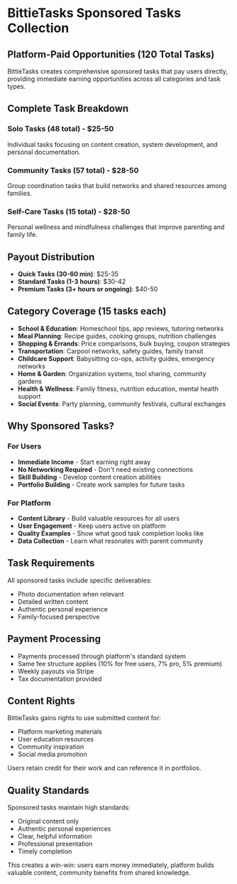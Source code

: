 # BittieTasks Sponsored Tasks Collection

## Platform-Paid Opportunities (120 Total Tasks)
BittieTasks creates comprehensive sponsored tasks that pay users directly, providing immediate earning opportunities across all categories and task types.

## Complete Task Breakdown

### Solo Tasks (48 total) - $25-50
Individual tasks focusing on content creation, system development, and personal documentation.

### Community Tasks (57 total) - $28-50  
Group coordination tasks that build networks and shared resources among families.

### Self-Care Tasks (15 total) - $28-50
Personal wellness and mindfulness challenges that improve parenting and family life.

## Payout Distribution
- **Quick Tasks (30-60 min)**: $25-35
- **Standard Tasks (1-3 hours)**: $30-42
- **Premium Tasks (3+ hours or ongoing)**: $40-50

## Category Coverage (15 tasks each)
- **School & Education**: Homeschool tips, app reviews, tutoring networks
- **Meal Planning**: Recipe guides, cooking groups, nutrition challenges  
- **Shopping & Errands**: Price comparisons, bulk buying, coupon strategies
- **Transportation**: Carpool networks, safety guides, family transit
- **Childcare Support**: Babysitting co-ops, activity guides, emergency networks
- **Home & Garden**: Organization systems, tool sharing, community gardens
- **Health & Wellness**: Family fitness, nutrition education, mental health support
- **Social Events**: Party planning, community festivals, cultural exchanges

## Why Sponsored Tasks?

### For Users
- **Immediate Income** - Start earning right away
- **No Networking Required** - Don't need existing connections
- **Skill Building** - Develop content creation abilities
- **Portfolio Building** - Create work samples for future tasks

### For Platform
- **Content Library** - Build valuable resources for all users
- **User Engagement** - Keep users active on platform
- **Quality Examples** - Show what good task completion looks like
- **Data Collection** - Learn what resonates with parent community

## Task Requirements
All sponsored tasks include specific deliverables:
- Photo documentation when relevant
- Detailed written content
- Authentic personal experience
- Family-focused perspective

## Payment Processing
- Payments processed through platform's standard system
- Same fee structure applies (10% for free users, 7% pro, 5% premium)
- Weekly payouts via Stripe
- Tax documentation provided

## Content Rights
BittieTasks gains rights to use submitted content for:
- Platform marketing materials
- User education resources  
- Community inspiration
- Social media promotion

Users retain credit for their work and can reference it in portfolios.

## Quality Standards
Sponsored tasks maintain high standards:
- Original content only
- Authentic personal experiences
- Clear, helpful information
- Professional presentation
- Timely completion

This creates a win-win: users earn money immediately, platform builds valuable content, community benefits from shared knowledge.